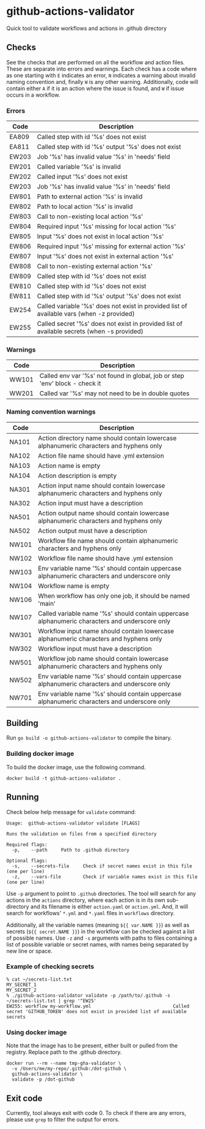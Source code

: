 # github-actions-validator
Quick tool to validate workflows and actions in .github directory

## Checks
See the checks that are performed on all the workflow and action files.  These are separate into errors
and warnings.  Each check has a code where as one starting with `E` indicates an error, `N` indicates
a warning about invalid naming convention and, finally `W` is any other warning.
Additionally, code will contain either `A` if it is an action where the issue is found, and `W` if 
issue occurs in a workflow.

### Errors

| Code | Description |
|------|-------------|
| EA809 | Called step with id '%s' does not exist |
| EA811 | Called step with id '%s' output '%s' does not exist |
| EW203 | Job '%s' has invalid value '%s' in 'needs' field |
| EW201 | Called variable '%s' is invalid |
| EW202 | Called input '%s' does not exist |
| EW203 | Job '%s' has invalid value '%s' in 'needs' field |
| EW801 | Path to external action '%s' is invalid |
| EW802 | Path to local action '%s' is invalid |
| EW803 | Call to non-existing local action '%s' |
| EW804 | Required input '%s' missing for local action '%s' |
| EW805 | Input '%s' does not exist in local action '%s' |
| EW806 | Required input '%s' missing for external action '%s' |
| EW807 | Input '%s' does not exist in external action '%s' |
| EW808 | Call to non-existing external action '%s' |
| EW809 | Called step with id '%s' does not exist |
| EW810 | Called step with id '%s' does not exist |
| EW811 | Called step with id '%s' output '%s' does not exist |
| EW254 | Called variable '%s' does not exist in provided list of available vars (when -z provided) |
| EW255 | Called secret '%s' does not exist in provided list of available secrets (when -s provided) |

### Warnings

| Code | Description |
|------|-------------|
| WW101 | Called env var '%s' not found in global, job or step 'env' block - check it |
| WW201 | Called var '%s' may not need to be in double quotes |

### Naming convention warnings

| Code | Description |
|------|-------------|
| NA101 | Action directory name should contain lowercase alphanumeric characters and hyphens only |
| NA102 | Action file name should have .yml extension |
| NA103 | Action name is empty |
| NA104 | Action description is empty |
| NA301 | Action input name should contain lowercase alphanumeric characters and hyphens only |
| NA302 | Action input must have a description |
| NA501 | Action output name should contain lowercase alphanumeric characters and hyphens only |
| NA502 | Action output must have a description |
| NW101 | Workflow file name should contain alphanumeric characters and hyphens only |
| NW102 | Workflow file name should have .yml extension |
| NW103 | Env variable name '%s' should contain uppercase alphanumeric characters and underscore only |
| NW104 | Workflow name is empty |
| NW106 | When workflow has only one job, it should be named 'main' |
| NW107 | Called variable name '%s' should contain uppercase alphanumeric characters and underscore only |
| NW301 | Workflow input name should contain lowercase alphanumeric characters and hyphens only |
| NW302 | Workflow input must have a description |
| NW501 | Workflow job name should contain lowercase alphanumeric characters and hyphens only |
| NW502 | Env variable name '%s' should contain uppercase alphanumeric characters and underscore only |
| NW701 | Env variable name '%s' should contain uppercase alphanumeric characters and underscore only |


## Building
Run `go build -o github-actions-validator` to compile the binary.

### Building docker image
To build the docker image, use the following command.

    docker build -t github-actions-validator .


## Running
Check below help message for `validate` command:

    Usage:  github-actions-validator validate [FLAGS]

    Runs the validation on files from a specified directory

    Required flags: 
      -p,	 --path  	Path to .github directory
    
    Optional flags: 
      -s,	 --secrets-file  	Check if secret names exist in this file (one per line)
      -z,	 --vars-file  		Check if variable names exist in this file (one per line)

Use `-p` argument to point to `.github` directories.  The tool will search for any actions in the `actions`
directory, where each action is in its own sub-directory and its filename is either `action.yaml` or
`action.yml`.  And, it will search for workflows' `*.yml` and `*.yaml` files in `workflows` directory.

Additionally, all the variable names (meaning `${{ var.NAME }}`) as well as secrets (`${{ secret.NAME }}`)
in the workflow can be checked against a list of possible names.  Use `-z` and `-s` arguments with paths
to files containing a list of possible variable or secret names, with names being separated by new line or
space.

### Example of checking secrets

    % cat ~/secrets-list.txt 
    MY_SECRET_1
    MY_SECRET_2
    % ./github-actions-validator validate -p /path/to/.github -s ~/secrets-list.txt | grep '^EW25'
    EW255: workflow my-workflow.yml                              Called secret 'GITHUB_TOKEN' does not exist in provided list of available secrets


### Using docker image
Note that the image has to be present, either built or pulled from the registry.
Replace path to the .github directory.

    docker run --rm --name tmp-gha-validator \
      -v /Users/me/my-repo/.github:/dot-github \
      github-actions-validator \
	  validate -p /dot-github


## Exit code
Currently, tool always exit with code 0.  To check if there are any errors, please use `grep` to filter
the output for errors.

